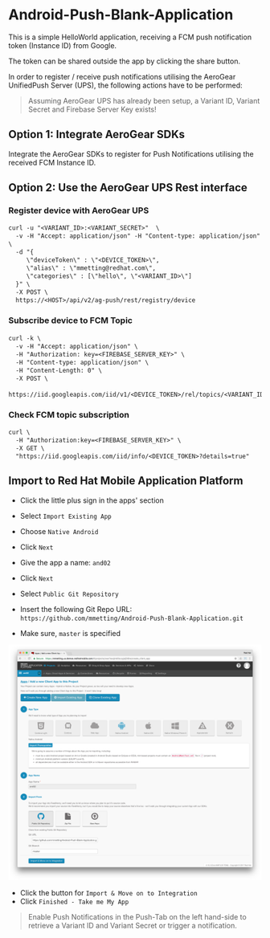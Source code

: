 # Android-Push-Blank-Application
This is a simple HelloWorld application, receiving a FCM push notification token (Instance ID) from Google.

The token can be shared outside the app by clicking the share button.

In order to register / receive push notifications utilising the AeroGear UnifiedPush Server (UPS), the following actions have to be performed:

> Assuming AeroGear UPS has already been setup, a Variant ID, Variant Secret and Firebase Server Key exists!

## Option 1: Integrate AeroGear SDKs
Integrate the AeroGear SDKs to register for Push Notifications utilising the received FCM Instance ID.

## Option 2: Use the AeroGear UPS Rest interface

### Register device with AeroGear UPS

```
curl -u "<VARIANT_ID>:<VARIANT_SECRET>"  \
  -v -H "Accept: application/json" -H "Content-type: application/json"  \
  -d "{
     \"deviceToken\" : \"<DEVICE_TOKEN>\",
     \"alias\" : \"mmetting@redhat.com\",
     \"categories\" : [\"hello\", \"<VARIANT_ID>\"]
  }" \
  -X POST \
  https://<HOST>/api/v2/ag-push/rest/registry/device
```

### Subscribe device to FCM Topic

```
curl -k \
  -v -H "Accept: application/json" \
  -H "Authorization: key=<FIREBASE_SERVER_KEY>" \
  -H "Content-type: application/json" \
  -H "Content-Length: 0" \
  -X POST \
  https://iid.googleapis.com/iid/v1/<DEVICE_TOKEN>/rel/topics/<VARIANT_ID_OR_CATEGORY>

```

### Check FCM topic subscription

```
curl \
  -H "Authorization:key=<FIREBASE_SERVER_KEY>" \
  -X GET \
  "https://iid.googleapis.com/iid/info/<DEVICE_TOKEN>?details=true"

```  

## Import to Red Hat Mobile Application Platform

- Click the little plus sign in the apps' section
- Select `Import Existing App`
- Choose `Native Android`

- Click `Next`
- Give the app a name: `and02`
- Click `Next`
- Select `Public Git Repository`
- Insert the following Git Repo URL: `https://github.com/mmetting/Android-Push-Blank-Application.git`
- Make sure, `master` is specified

![alt text](./pictures/import.png "Import an exisiting Android app from GitHub")

- Click the button for `Import & Move on to Integration`
- Click `Finished - Take me My App`

> Enable Push Notifications in the Push-Tab on the left hand-side to retrieve a Variant ID and Variant Secret or trigger a notification.
